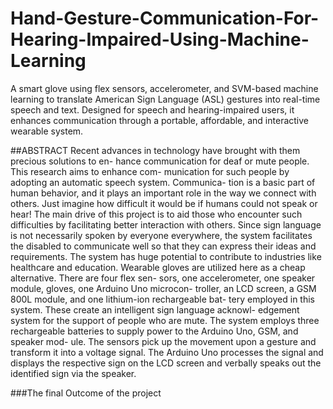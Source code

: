# Hand-Gesture-Communication-For-Hearing-Impaired-Using-Machine-Learning
A smart glove using flex sensors, accelerometer, and SVM-based machine learning to translate American Sign Language (ASL) gestures into real-time speech and text. Designed for speech and hearing-impaired users, it enhances communication through a portable, affordable, and interactive wearable system.

##ABSTRACT
Recent advances in technology have brought with them precious solutions to en- hance communication for deaf or mute people. This research aims to enhance com- munication for such people by adopting an automatic speech system. Communica- tion is a basic part of human behavior, and it plays an important role in the way we connect with others. Just imagine how difficult it would be if humans could not speak or hear! The main drive of this project is to aid those who encounter such difficulties by facilitating better interaction with others. Since sign language is not necessarily spoken by everyone everywhere, the system facilitates the disabled to communicate well so that they can express their ideas and requirements. The system has huge potential to contribute to industries like healthcare and education.
Wearable gloves are utilized here as a cheap alternative. There are four flex sen- sors, one accelerometer, one speaker module, gloves, one Arduino Uno microcon- troller, an LCD screen, a GSM 800L module, and one lithium-ion rechargeable bat- tery employed in this system. These create an intelligent sign language acknowl- edgement system for the support of people who are mute. The system employs three rechargeable batteries to supply power to the Arduino Uno, GSM, and speaker mod- ule. The sensors pick up the movement upon a gesture and transform it into a voltage signal. The Arduino Uno processes the signal and displays the respective sign on the LCD screen and verbally speaks out the identified sign via the speaker.

###The final Outcome of the project



